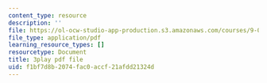 ```yaml
---
content_type: resource
description: ''
file: https://ol-ocw-studio-app-production.s3.amazonaws.com/courses/9-00sc-introduction-to-psychology-fall-2011/f1bf7d8b2074fac0accf21afdd21324d_t73rjeOj0eY.pdf
file_type: application/pdf
learning_resource_types: []
resourcetype: Document
title: 3play pdf file
uid: f1bf7d8b-2074-fac0-accf-21afdd21324d
---
```

